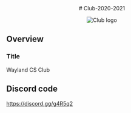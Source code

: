 <div align="center">
# Club-2020-2021
</div>
<p align="center">
<img src = "https://github.com/Wayland-CS-Club/club-2020-2021/blob/main/Final%20logo.png" alt="Club logo">
</p>

## Overview
### Title 
Wayland CS Club


## Discord code
https://discord.gg/g4R5q2
